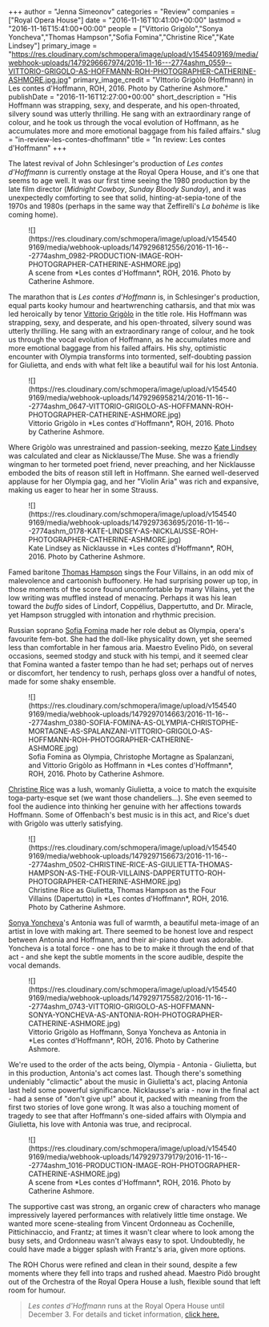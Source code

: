 +++
author = "Jenna Simeonov"
categories = "Review"
companies = ["Royal Opera House"]
date = "2016-11-16T10:41:00+00:00"
lastmod = "2016-11-16T15:41:00+00:00"
people = ["Vittorio Grigòlo","Sonya Yoncheva","Thomas Hampson","Sofia Fomina","Christine Rice","Kate Lindsey"]
primary_image = "https://res.cloudinary.com/schmopera/image/upload/v1545409169/media/webhook-uploads/1479296667974/2016-11-16---2774ashm_0559--VITTORIO-GRIGOLO-AS-HOFFMANN-ROH-PHOTOGRAPHER-CATHERINE-ASHMORE.jpg.jpg"
primary_image_credit = "VIttorio Grigòlo (Hoffmann) in Les contes d'Hoffmann, ROH, 2016. Photo by Catherine Ashmore."
publishDate = "2016-11-16T12:27:00+00:00"
short_description = "His Hoffmann was strapping, sexy, and desperate, and his open-throated, silvery sound was utterly thrilling. He sang with an extraordinary range of colour, and he took us through the vocal evolution of Hoffmann, as he accumulates more and more emotional baggage from his failed affairs."
slug = "in-review-les-contes-dhoffmann"
title = "In review: Les contes d&#039;Hoffmann"
+++

The latest revival of John Schlesinger's production of *Les contes d'Hoffmann* is currently onstage at the Royal Opera House, and it's one that seems to age well. It was our first time seeing the 1980 production by the late film director (*Midnight Cowboy*, *Sunday Bloody Sunday*), and it was unexpectedly comforting to see that solid, hinting-at-sepia-tone of the 1970s and 1980s (perhaps in the same way that Zeffirelli's *La bohème* is like coming home).

<figure data-type="image">
![](https://res.cloudinary.com/schmopera/image/upload/v1545409169/media/webhook-uploads/1479296812556/2016-11-16---2774ashm_0982-PRODUCTION-IMAGE-ROH-PHOTOGRAPHER-CATHERINE-ASHMORE.jpg)
<figcaption>A scene from *Les contes d'Hoffmann*, ROH, 2016. Photo by Catherine Ashmore.</figcaption>
</figure>

The marathon that is *Les contes d'Hoffmann* is, in Schlesinger's production, equal parts kooky humour and heartwrenching catharsis, and that mix was led heroically by tenor [Vittorio Grigòlo](/scene/people/vittorio-grigolo/) in the title role. His Hoffmann was strapping, sexy, and desperate, and his open-throated, silvery sound was utterly thrilling. He sang with an extraordinary range of colour, and he took us through the vocal evolution of Hoffmann, as he accumulates more and more emotional baggage from his failed affairs. His shy, optimistic encounter with Olympia transforms into tormented, self-doubting passion for Giulietta, and ends with what felt like a beautiful wail for his lost Antonia.

<figure data-type="image">![](https://res.cloudinary.com/schmopera/image/upload/v1545409169/media/webhook-uploads/1479296958214/2016-11-16---2774ashm_0647-VITTORIO-GRIGOLO-AS-HOFFMANN-ROH-PHOTOGRAPHER-CATHERINE-ASHMORE.jpg)
<figcaption>Vittorio Grigòlo in *Les contes d'Hoffmann*, ROH, 2016. Photo by Catherine Ashmore.</figcaption>
</figure>

Where Grigòlo was unrestrained and passion-seeking, mezzo [Kate Lindsey](/talking-with-singers-kate-lindsey/) was calculated and clear as Nicklausse/The Muse. She was a friendly wingman to her tormeted poet friend, never preaching, and her Nicklausse emboded the bits of reason still left in Hoffmann. She earned well-deserved applause for her Olympia gag, and her "Violin Aria" was rich and expansive, making us eager to hear her in some Strauss. 

<figure data-type="image">![](https://res.cloudinary.com/schmopera/image/upload/v1545409169/media/webhook-uploads/1479297363695/2016-11-16---2774ashm_0178-KATE-LINDSEY-AS-NICKLAUSSE-ROH-PHOTOGRAPHER-CATHERINE-ASHMORE.jpg)
<figcaption>Kate Lindsey as Nicklausse in *Les contes d'Hoffmann*, ROH, 2016. Photo by Catherine Ashmore.</figcaption>
</figure>

Famed baritone [Thomas Hampson](/scene/people/thomas-hampson/) sings the Four Villains, in an odd mix of malevolence and cartoonish buffoonery. He had surprising power up top, in those moments of the score found uncomfortable by many Villains, yet the low writing was muffled instead of menacing. Perhaps it was his lean toward the *buffo* sides of Lindorf, Coppélius, Dappertutto, and Dr. Miracle, yet Hampson struggled with intonation and rhythmic precision.

Russian soprano [Sofia Fomina](/scene/people/sofia-fomina/) made her role debut as Olympia, opera's favourite fem-bot. She had the doll-like physicality down, yet she seemed less than comfortable in her famous aria. Maestro Evelino Pidò, on several occasions, seemed stodgy and stuck with his tempi, and it seemed clear that Fomina wanted a faster tempo than he had set; perhaps out of nerves or discomfort, her tendency to rush, perhaps gloss over a handful of notes, made for some shaky ensemble.

<figure data-type="image">
![](https://res.cloudinary.com/schmopera/image/upload/v1545409169/media/webhook-uploads/1479297014663/2016-11-16---2774ashm_0380-SOFIA-FOMINA-AS-OLYMPIA-CHRISTOPHE-MORTAGNE-AS-SPALANZANI-VITTORIO-GRIGOLO-AS-HOFFMANN-ROH-PHOTOGRAPHER-CATHERINE-ASHMORE.jpg)
<figcaption>Sofia Fomina as Olympia, Christophe Mortagne as Spalanzani, and Vittorio Grigòlo as Hoffmann in *Les contes d'Hoffmann*, ROH, 2016. Photo by Catherine Ashmore.</figcaption>
</figure>

[Christine Rice](/scene/people/christine-rice/) was a lush, womanly Giulietta, a voice to match the exquisite toga-party-esque set (we want those chandeliers...). She even seemed to fool the audience into thinking her genuine with her affections towards Hoffmann. Some of Offenbach's best music is in this act, and Rice's duet with Grigòlo was utterly satisfying.

<figure data-type="image">
![](https://res.cloudinary.com/schmopera/image/upload/v1545409169/media/webhook-uploads/1479297156673/2016-11-16---2774ashm_0502-CHRISTINE-RICE-AS-GIULIETTA-THOMAS-HAMPSON-AS-THE-FOUR-VILLAINS-DAPPERTUTTO-ROH-PHOTOGRAPHER-CATHERINE-ASHMORE.jpg)
<figcaption>Christine Rice as Giulietta, Thomas Hampson as the Four Villains (Dapertutto) in *Les contes d'Hoffmann*, ROH, 2016. Photo by Catherine Ashmore.</figcaption>
</figure>

[Sonya Yoncheva](/scene/people/sonya-yoncheva/)'s Antonia was full of warmth, a beautiful meta-image of an artist in love with making art. There seemed to be honest love and respect between Antonia and Hoffmann, and their air-piano duet was adorable. Yoncheva is a total force - one has to be to make it through the end of that act - and she kept the subtle moments in the score audible, despite the vocal demands.

<figure data-type="image">
![](https://res.cloudinary.com/schmopera/image/upload/v1545409169/media/webhook-uploads/1479297175582/2016-11-16---2774ashm_0743-VITTORIO-GRIGOLO-AS-HOFFMANN-SONYA-YONCHEVA-AS-ANTONIA-ROH-PHOTOGRAPHER-CATHERINE-ASHMORE.jpg)
<figcaption>Vittorio Grigòlo as Hoffmann, Sonya Yoncheva as Antonia in *Les contes d'Hoffmann*, ROH, 2016. Photo by Catherine Ashmore.</figcaption>
</figure>

We're used to the order of the acts being, Olympia - Antonia - Giulietta, but in this production, Antonia's act comes last. Though there's something undeniably "climactic" about the music in Giulietta's act, placing Antonia last held some powerful significance. Nicklausse's aria - now in the final act - had a sense of "don't give up!" about it, packed with meaning from the first two stories of love gone wrong. It was also a touching moment of tragedy to see that after Hoffmann's one-sided affairs with Olympia and Giulietta, his love with Antonia was true, and reciprocal.

<figure data-type="image">
![](https://res.cloudinary.com/schmopera/image/upload/v1545409169/media/webhook-uploads/1479297379179/2016-11-16---2774ashm_1016-PRODUCTION-IMAGE-ROH-PHOTOGRAPHER-CATHERINE-ASHMORE.jpg)
<figcaption>A scene from *Les contes d'Hoffmann*, ROH, 2016. Photo by Catherine Ashmore.</figcaption>
</figure>

The supportive cast was strong, an organic crew of characters who manage impressively layered performances with relatively little time onstage. We wanted more scene-stealing from Vincent Ordonneau as Cochenille, Pittichinaccio, and Frantz; at times it wasn't clear where to look among the busy sets, and Ordonneau wasn't always easy to spot. Undoubtedly, he could have made a bigger splash with Frantz's aria, given more options.

The ROH Chorus were refined and clean in their sound, despite a few moments where they fell into traps and rushed ahead. Maestro Pidò brought out of the Orchestra of the Royal Opera House a lush, flexible sound that left room for humour.

>*Les contes d'Hoffmann* runs at the Royal Opera House until December 3. For details and ticket information, [click here.](http://www.roh.org.uk/productions/les-contes-dhoffmann-by-john-schlesinger)


